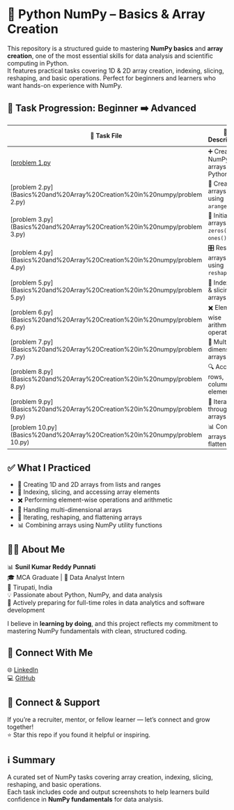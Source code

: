 # 🧵 Python NumPy – Basics & Array Creation

This repository is a structured guide to mastering **NumPy basics** and **array creation**, one of the most essential skills for data analysis and scientific computing in Python.  
It features practical tasks covering 1D & 2D array creation, indexing, slicing, reshaping, and basic operations. Perfect for beginners and learners who want hands-on experience with NumPy.

## 📂 Task Progression: Beginner ➡️ Advanced

| 🧪 Task File | 📄 Description | 📷 Output Screenshot |
|--------------|----------------|-------------------|
[[problem 1.py](Basics%20and%20Array%20Creation%20in%20numpy/problem%201.py) | ➕ Create NumPy arrays from Python lists | ![problem 1](problem%201.png)
[problem 2.py](Basics%20and%20Array%20Creation%20in%20numpy/problem 2.py) | 🔢 Create arrays using `arange()` | ![problem 2](problem%202.png)
[problem 3.py](Basics%20and%20Array%20Creation%20in%20numpy/problem 3.py) | 🧮 Initialize arrays with `zeros()` & `ones()` | ![problem 3](problem%203.png)
[problem 4.py](Basics%20and%20Array%20Creation%20in%20numpy/problem 4.py) | 🎛️ Reshape arrays using `reshape()` | ![problem 4](problem%204.png)
[problem 5.py](Basics%20and%20Array%20Creation%20in%20numpy/problem 5.py) | 🔄 Indexing & slicing arrays | ![problem 5](problem%205.png)
[problem 6.py](Basics%20and%20Array%20Creation%20in%20numpy/problem 6.py) | ✖️ Element-wise arithmetic operations | ![problem 6](problem%206.png)
[problem 7.py](Basics%20and%20Array%20Creation%20in%20numpy/problem 7.py) | 🧊 Multi-dimensional arrays | ![problem 7](problem%207.png)
[problem 8.py](Basics%20and%20Array%20Creation%20in%20numpy/problem 8.py) | 🔍 Access rows, columns & elements | ![problem 8](problem%208.png)
[problem 9.py](Basics%20and%20Array%20Creation%20in%20numpy/problem 9.py) | 🔗 Iterating through arrays | ![problem 9](problem%209.png)
[problem 10.py](Basics%20and%20Array%20Creation%20in%20numpy/problem 10.py) | 📊 Combine arrays & flatten | ![problem 10](problem%2010.png)


## ✅ What I Practiced
- 📌 Creating 1D and 2D arrays from lists and ranges  
- 🔄 Indexing, slicing, and accessing array elements  
- ✖️ Performing element-wise operations and arithmetic  
- 🧊 Handling multi-dimensional arrays  
- 🔗 Iterating, reshaping, and flattening arrays  
- 📊 Combining arrays using NumPy utility functions  

## 👨‍💻 About Me
📊 **Sunil Kumar Reddy Punnati**  
🎓 MCA Graduate | 💼 Data Analyst Intern  
📍 Tirupati, India  
💡 Passionate about Python, NumPy, and data analysis  
🚀 Actively preparing for full-time roles in data analytics and software development  

I believe in **learning by doing**, and this project reflects my commitment to mastering NumPy fundamentals with clean, structured coding.

## 🔗 Connect With Me
🌐 [LinkedIn](https://www.linkedin.com/in/sunil-kumar-reddy-punnati-a0a279308/)  
💻 [GitHub](https://github.com/sunilkumarreddypunnati/Basics-and-Array-creations-of-python-numpy)  

## 🙌 Connect & Support
If you’re a recruiter, mentor, or fellow learner — let’s connect and grow together!  
⭐ Star this repo if you found it helpful or inspiring.

## ℹ️ Summary
A curated set of NumPy tasks covering array creation, indexing, slicing, reshaping, and basic operations.  
Each task includes code and output screenshots to help learners build confidence in **NumPy fundamentals** for data analysis.
